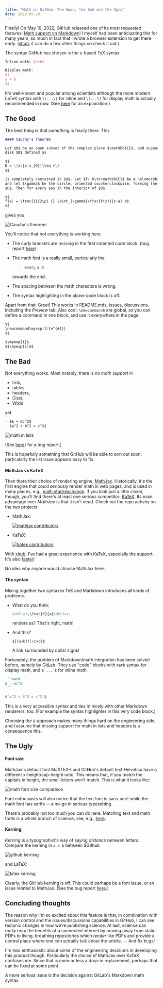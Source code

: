 ```yaml
---
title: "Math on GitHub: The Good, the Bad and the Ugly"
date: 2022-05-20
---
```


Finally! On May 19, 2022, GitHub released one of its most requested features:
[Math support on
Markdown](https://github.blog/2022-05-19-math-support-in-markdown/)! I myself
had been anticipating this for many years, so much in fact that I wrote a
browser extension to get there early. ([xhub](https://github.com/nschloe/xhub),
it can do a few other things so check it out.)

The syntax GitHub has chosen is the `$`-based TeX syntax.
```latex
Inline math: $a+b$

Display math:
$$
a + b
$$
```
It's well-known and popular among scientists although the more modern LaTeX
syntax with `\(...\)` for inline and `\[...\]` for display math is actually
recommended in now.
(See [here](https://tex.stackexchange.com/q/510/13262) for an explanation.)


## The Good

The best thing is that _something_ is finally there. This


```markdown
#### Cauchy's Theorem

Let $U$ be an open subset of the complex plane $\mathbb{C}$, and suppose the closed
disk $D$ defined as

$$
D = \{z:|z-z_{0}|\leq r\}
$$

is completely contained in $U$. Let $f: U\to\mathbb{C}$ be a holomorphic function,
and let $\gamma$ be the circle, oriented counterclockwise, forming the boundary of
$D$. Then for every $a$ in the interior of $D$,

$$
f(a) = \frac{1}{2\pi i} \oint_{\gamma}\frac{f(z)}{z-a} dz.
$$
```

gives you

![Cauchy's theorem](/images/math-cauchy.png)

You'll notice that not everything is working here:

  - The curly brackets are missing in the first indented code block. (bug
    report [here](https://github.com/github/feedback/discussions/16993))
  - The math font is a really small, particularly the

    > every _a_ in

    towards the end.

  - The spacing between the math characters is wrong.

  - The syntax highlighting in the above code block is off.

Apart from that: Great! This works in README.mds, issues, discussions,
including the _Preview_ tab. Also cool: `\newcommand`s are global, so you can
define a command in one block, and use it everywhere in the page:

```markdown
$$
\newcommand\myexp[1]{e^{#1}}
$$

$\myexp{i}$
$$\myexp{i}$$
```

## The Bad

Not everything works. Most notably, there is _no math support_ in

- lists,
- tables
- headers,
- Gists,
- Wikis

yet.

```markdown
- $E = mc^2$
- $a^2 + b^2 = c^2$
```

![math in lists](/images/math-in-lists.png)

(See [here](https://github.com/github/feedback/discussions/16992)) for a
bug report.)

This is hopefully something that GitHub will be able to sort out soon;
particularly the list issue appears easy to fix.

#### MathJax vs KaTeX

Then there their choice of rendering engine,
[MathJax](https://github.com/mathjax/MathJax/). Historically, it's the first
engine that could seriously render math in web pages, and is used in many
places, e.g., [math.stackexchange](https://math.stackexchange.com/).
If you look just a little closer, though, you'll find there's at least one
serious competitor: [KaTeX](https://github.com/KaTeX/KaTeX). Its main
advantage over _MathJax_ is that it isn't dead. Check out the repo activity on the two projects:

- MathJax:

  [![mathjax contributors](/images/mathjax-contributors.png)](https://github.com/mathjax/MathJax/graphs/contributors)

- KaTeX:

  [![katex contributors](/images/katex-contributors.png)](https://github.com/KaTeX/KaTeX/graphs/contributors)

With
[xhub](https://github.com/nschloe/xhub), I've had a great experience with
KaTeX, especially the support.
It's also [faster](https://www.intmath.com/cg5/katex-mathjax-comparison.php)!

No idea why anyone would choose MathJax here.

#### The syntax

Mixing together two syntaxes TeX and Markdown introduces all kinds of
problems.

- What do you think
  ```markdown
  &dollar;\frac{f}{a}&dollar;
  ```
  renders as? That's right, math!

- And this?
  ```
  $[(a+b)!](c+d)$
  ```
  A link surrounded by dollar signs!

Fortunately, the problem of Markdown/math integration has been solved before,
namely [by GitLab](https://docs.gitlab.com/ee/user/markdown.html#math).
They use "code" blocks with `math` syntax for display math, and ``$`...`$`` for
inline math.

````markdown
```math
E = mc^2
```

$`a^2 + b^2 = c^2`$
````

This is a very accessible syntax and ties in  nicely with other Markdown
renderers, too. (For example the syntax highlighter in this very code block.)

Choosing the `$`-approach makes many things hard on the engineering side,
and I assume that missing support for math in lists and headers is a
consequence this.


## The Ugly

#### Font size

MathJax's default font MJXTEX-I and GitHub's default text Helvetica have a
different x-height/cap-height ratio. This means that, if you match the capitals
in height, the small letters won't match. This is what it looks like:

![math font size comparison](/images/math-font-size.png)

Font enthusiasts will also notice that the text font is sans-serif while the
math font has serifs -- a no-go in serious typesetting.

There's probably not too much you can do here. Matching text and math fonts is
a whole branch of science, see, e.g.,
[here](https://tug.org/pracjourn/2006-1/hartke/hartke.pdf).


#### Kerning

_Kerning_ is a typographist's way of saying _distance between letters_. Compare
the kerning in `a = b` between $Github

![github kerning](/images/kerning-github.png)

and LaTeX:

![latex kerning](/images/kerning-latex.png)

Clearly, the GitHub kerning is off. This could perhaps be a  font issue, or an
issue related to MathJax. (See the bug report
[here](https://github.com/github/feedback/discussions/16997).)

## Concluding thoughts

The reason why I'm so excited about this feature is that, in combination with
version control and the issues/discussions capabilities in GitHub, I can see
tectonic changes in how we're publishing science. At last, science can really
reap the benefits of a connected internet by moving away from static PDFs to
living, breathing repositories which _render_ like PDFs and provide a central
place where one can actually talk about the article. -- And fix bugs!

I'm less enthusiastic about some of the engineering decisions in developing
this product though. Particularly the choice of MathJax over KaTeX confuses me.
Since that is more or less a drop-in replacement, perhaps that can be fixed at
some point.

A more serious issue is the decision against GitLab's Markdown math syntax.
